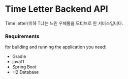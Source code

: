 # Time Letter Backend API

Time letter(이하 TL)는 느린 우체통을 모티브로 한 서비스입니다.

### Requirements

for building and running the application you need:

* Gradle
* java11
* Spring Boot
* H2 Database